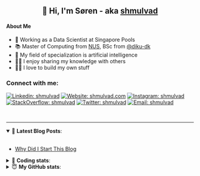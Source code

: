 <h2 align="center">
	👋 Hi, I'm Søren - aka <a href="https://shmulvad.com">shmulvad</a>
</h2>

#### About Me
- 🤖 Working as a Data Scientist at Singapore Pools
- 📚 Master of Computing from [NUS], BSc from [@diku-dk]
- 🧠 My field of specialization is artificial intelligence
- 👨‍🏫 I enjoy sharing my knowledge with others
- 👨‍💻 I love to build my own stuff

### Connect with me:

[![Linkedin: shmulvad](https://img.shields.io/badge/shmulvad-blue?style=flat&logo=Linkedin&logoColor=white)][linkedin]
[![Website: shmulvad.com](https://img.shields.io/badge/shmulvad.com-47CCCC?&style=flat&logo=Google-Chrome&logoColor=white)][website]
[![Instagram: shmulvad](https://img.shields.io/badge/-@shmulvad-purple?style=flat&logo=Instagram&logoColor=white)][instagram]
[![StackOverflow: shmulvad](https://img.shields.io/badge/shmulvad-FE7A16?style=flat&logo=stack-overflow&logoColor=white)][stackOverflow]
[![Twitter: shmulvad](https://img.shields.io/badge/@shmulvad-1ca0f1?style=flat&logo=twitter&logoColor=white)][twitter]
[![Email: shmulvad](https://img.shields.io/badge/shmulvad-D14836?style=flat&logo=gmail&logoColor=white)][mail]

<br />

---

<details open>
 <summary>📕 <b>Latest Blog Posts</b>: </summary>

<br>

<!-- BLOG-POST-LIST:START -->
- [Why Did I Start This Blog](https://shmulvad.com/blog/why-did-start-this-blog)
<!-- BLOG-POST-LIST:END -->

</details>

<!-- --- -->

<details>
 <summary>🤖 <b>Coding stats</b>: </summary>

<br>

NOTE: Doesn't track coding at work or work done in environments such as Jupyter Notebooks.

<!--START_SECTION:waka-->
![Code Time](http://img.shields.io/badge/Code%20Time-0-blue)

**I'm a Night 🦉** 

```text
🌞 Morning    99 commits     ██░░░░░░░░░░░░░░░░░░░░░░░   10.32% 
🌆 Daytime    318 commits    ████████░░░░░░░░░░░░░░░░░   33.16% 
🌃 Evening    368 commits    █████████░░░░░░░░░░░░░░░░   38.37% 
🌙 Night      174 commits    ████░░░░░░░░░░░░░░░░░░░░░   18.14%

```


📊 **This Week I Spent My Time On** 

```text
💬 Programming Languages: 
Other                    1 hr 37 mins        █████████████████░░░░░░░░   70.12% 
Python                   23 mins             ████░░░░░░░░░░░░░░░░░░░░░   16.6% 
Bash                     9 mins              █░░░░░░░░░░░░░░░░░░░░░░░░   6.55% 
Markdown                 6 mins              █░░░░░░░░░░░░░░░░░░░░░░░░   4.57% 
JSON                     2 mins              ░░░░░░░░░░░░░░░░░░░░░░░░░   1.44%

🔥 Editors: 
Zsh                      1 hr 37 mins        █████████████████░░░░░░░░   70.12% 
VS Code                  36 mins             ██████░░░░░░░░░░░░░░░░░░░   26.26% 
Sublime Text             5 mins              █░░░░░░░░░░░░░░░░░░░░░░░░   3.61%

🐱‍💻 Projects: 
Terminal                 1 hr 7 mins         ████████████░░░░░░░░░░░░░   48.71% 
overvaagning-admin       1 hr 2 mins         ███████████░░░░░░░░░░░░░░   45.37% 
Unknown Project          5 mins              █░░░░░░░░░░░░░░░░░░░░░░░░   3.61% 
overvaagning-sender      2 mins              ░░░░░░░░░░░░░░░░░░░░░░░░░   1.94% 
search_string            0 secs              ░░░░░░░░░░░░░░░░░░░░░░░░░   0.37%

```


 Last Updated on 11/05/2022 18:50:51 UTC
<!--END_SECTION:waka-->

</details>

<!-- --- -->

<details>
 <summary>😇 <b>My GitHub stats</b>: </summary>

<br>

<img align="left" alt="shmulvad's Github Stats" src="https://github-readme-stats.vercel.app/api?username=shmulvad&show_icons=true&hide_border=true" />

</details>



[website]: https://shmulvad.com
[twitter]: https://twitter.com/shmulvad
[linkedin]: https://linkedin.com/in/shmulvad
[instagram]: https://instagram.com/shmulvad
[stackOverflow]: https://stackoverflow.com/users/9248793/shmulvad
[mail]: mailto:shmulvad@gmail.com
[@diku-dk]: https://github.com/diku-dk
[github]: https://github.com/shmulvad
[NUS]: https://www.nus.edu.sg
